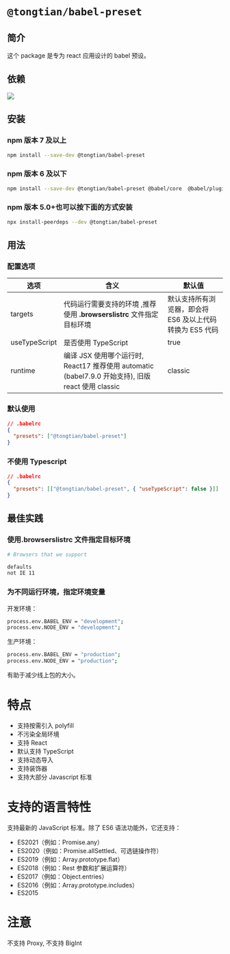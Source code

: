 # `@tongtian/babel-preset`

## 简介

这个 package 是专为 react 应用设计的 babel 预设。

## 依赖

![](https://cdn.nlark.com/yuque/0/2021/jpeg/1065536/1620293622944-3cb7b531-7dd5-4f2d-a0bb-161c4c0af204.jpeg)

## 安装

### npm 版本 7 及以上

```sh
npm install --save-dev @tongtian/babel-preset
```

### npm 版本 6 及以下

```sh
npm install --save-dev @tongtian/babel-preset @babel/core  @babel/plugin-proposal-decorators @babel/plugin-transform-runtime @babel/preset-env @babel/preset-react @babel/preset-typescript @babel/runtime @babel/runtime-corejs3 core-js
```

### npm 版本 5.0+也可以按下面的方式安装

```sh
npx install-peerdeps --dev @tongtian/babel-preset
```

## 用法

### 配置选项

| 选项          | 含义                                                                                               | 默认值                                                   |
| ------------- | -------------------------------------------------------------------------------------------------- | -------------------------------------------------------- |
| targets       | 代码运行需要支持的环境 ,推荐使用 **.browserslistrc** 文件指定目标环境                              | 默认支持所有浏览器，即会将 ES6 及以上代码转换为 ES5 代码 |
| useTypeScript | 是否使用 TypeScript                                                                                | true                                                     |
| runtime       | 编译 JSX 使用哪个运行时, React17 推荐使用 automatic (babel7.9.0 开始支持), 旧版 react 使用 classic | classic                                                  |

### 默认使用

```json
// .babelrc
{
  "presets": ["@tongtian/babel-preset"]
}
```

### 不使用 Typescript

```json
// .babelrc
{
  "presets": [["@tongtian/babel-preset", { "useTypeScript": false }]]
}
```

## 最佳实践

### 使用.browserslistrc 文件指定目标环境

```bash
# Browsers that we support

defaults
not IE 11
```

### 为不同运行环境，指定环境变量

开发环境：

```sh
process.env.BABEL_ENV = "development";
process.env.NODE_ENV = "development";
```

生产环境：

```sh
process.env.BABEL_ENV = "production";
process.env.NODE_ENV = "production";
```

有助于减少线上包的大小。

# 特点

- 支持按需引入 polyfill
- 不污染全局环境
- 支持 React
- 默认支持 TypeScript
- 支持动态导入
- 支持装饰器
- 支持大部分 Javascript 标准

# 支持的语言特性

支持最新的 JavaScript 标准。除了 ES6 语法功能外，它还支持：

- ES2021（例如：Promise.any）
- ES2020（例如：Promise.allSettled、可选链操作符）
- ES2019（例如：Array.prototype.flat）
- ES2018（例如：Rest 参数和扩展运算符）
- ES2017（例如：Object.entries）
- ES2016（例如：Array.prototype.includes）
- ES2015

# 注意

不支持 Proxy, 不支持 BigInt
